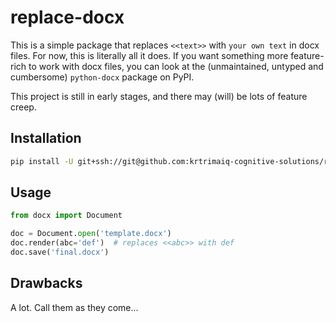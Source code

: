 # replace-docx

<!-- Yeah, names are hard, shush. -->

This is a simple package that replaces `<<text>>` with `your own text` in docx
files. For now, this is literally all it does. If you want something more
feature-rich to work with docx files, you can look at the (unmaintained, untyped
and cumbersome) `python-docx` package on PyPI.

This project is still in early stages, and there may (will) be lots of feature
creep.

## Installation

```sh
pip install -U git+ssh://git@github.com:krtrimaiq-cognitive-solutions/replace-docx-pdf.git  # optional: @<branch|revision|tag>
```

## Usage

```py
from docx import Document

doc = Document.open('template.docx')
doc.render(abc='def')  # replaces <<abc>> with def
doc.save('final.docx')
```

## Drawbacks

A lot. Call them as they come...
